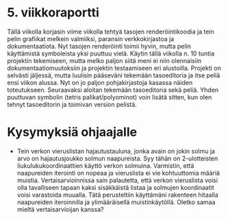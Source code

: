 # 5. viikkoraportti
Tällä viikolla korjasin viime viikolla tehtyä tasojen renderöintikoodia ja tein pelin grafiikat melkein valmiiksi, paransin verkkokirjastoa ja dokumentaatiota. Nyt tasojen renderöinti toimii hyvin, mutta 
pelin käyttämistä symboleista yksi puuttuu vielä. Käytin tällä viikolla n. 10 tuntia projektin tekemiseen, mutta melko paljon siitä meni ei niin olennaisiin dokumentaatiomuutoksiin ja projektin testaamiseen eri 
alustoilla. Projekti on selvästi jäljessä, mutta luulisin pääseväni tekemään tasoeditoria ja itse peliä ensi viikon alussa. Nyt on jo paljon pohjakirjastoja kasassa näiden toteutukseen. Seuraavaksi aloitan tekemään
tasoeditoria sekä peliä. Yhden puuttuvan symbolin (tetris palikat/polyominot) voin lisätä sitten, kun olen tehnyt tasoeditorin ja toimivan version pelistä.

# Kysymyksiä ohjaajalle
- Tein verkon vieruslistan hajautustauluna, jonka avain on jokin solmu ja arvo on hajautusjoukko solmun naapureista. Syy tähän on 2-ulotteisten liukulukukoordinaattien käyttö verkon solmuina. Varmistin, että naapureiden
iterointi on nopeaa ja vieruslista ei vie kohtuuttomia määriä muistia. Vertaisarvioinnissa sain palautetta, että verkon vieruslista voisi olla tavalliseen tapaan kaksi sisäkkäistä listaa ja solmujen koordinaatit voisi 
varastoida muualla. Tätä perusteltiin käyttämäni rakenteen hitaalla naapureiden iteroinnilla ja ylimääräisellä muistinkäytöllä. Oletko samaa mieltä vertaisarvioijan kanssa?
